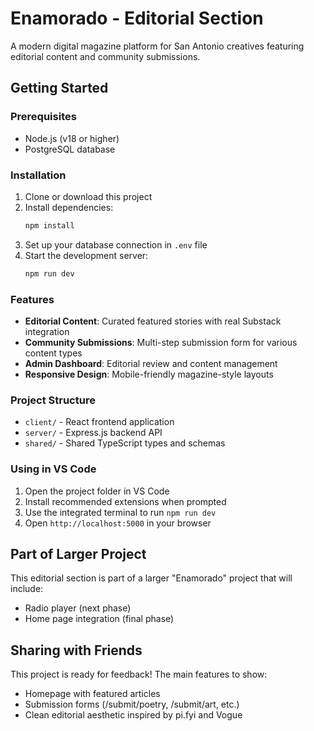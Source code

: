 # Enamorado - Editorial Section

A modern digital magazine platform for San Antonio creatives featuring editorial content and community submissions.

## Getting Started

### Prerequisites
- Node.js (v18 or higher)
- PostgreSQL database

### Installation
1. Clone or download this project
2. Install dependencies:
   ```bash
   npm install
   ```
3. Set up your database connection in `.env` file
4. Start the development server:
   ```bash
   npm run dev
   ```

### Features
- **Editorial Content**: Curated featured stories with real Substack integration
- **Community Submissions**: Multi-step submission form for various content types
- **Admin Dashboard**: Editorial review and content management
- **Responsive Design**: Mobile-friendly magazine-style layouts

### Project Structure
- `client/` - React frontend application
- `server/` - Express.js backend API
- `shared/` - Shared TypeScript types and schemas

### Using in VS Code
1. Open the project folder in VS Code
2. Install recommended extensions when prompted
3. Use the integrated terminal to run `npm run dev`
4. Open `http://localhost:5000` in your browser

## Part of Larger Project
This editorial section is part of a larger "Enamorado" project that will include:
- Radio player (next phase)
- Home page integration (final phase)

## Sharing with Friends
This project is ready for feedback! The main features to show:
- Homepage with featured articles
- Submission forms (/submit/poetry, /submit/art, etc.)
- Clean editorial aesthetic inspired by pi.fyi and Vogue